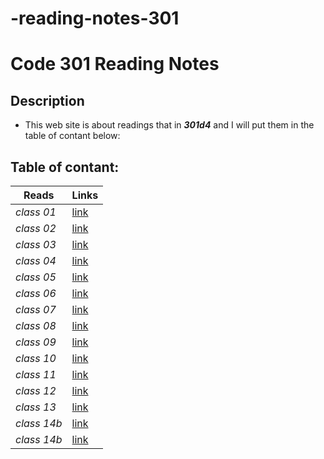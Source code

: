 # -reading-notes-301
# Code 301 Reading Notes
## Description
- This web site is about readings that in ***301d4*** and I will put them in the table of contant below:
## Table of contant:
**Reads**  | **Links**
  -------------  | -------------
  *class 01* | [link](https://hussein66253.github.io/-reading-notes-301/class-01)
  *class 02* | [link](https://hussein66253.github.io/-reading-notes-301/class-02)
  *class 03* | [link](https://hussein66253.github.io/-reading-notes-301/class-03)
  *class 04* | [link](https://hussein66253.github.io/-reading-notes-301/class-04)
  *class 05* | [link](https://hussein66253.github.io/-reading-notes-301/class-05)
  *class 06* | [link](https://hussein66253.github.io/-reading-notes-301/class-06)
  *class 07* | [link](https://hussein66253.github.io/-reading-notes-301/class-07)
  *class 08* | [link](https://hussein66253.github.io/-reading-notes-301/class-08)
  *class 09* | [link](https://hussein66253.github.io/-reading-notes-301/class-09)
  *class 10* | [link](https://hussein66253.github.io/-reading-notes-301/class-10)
  *class 11* | [link](https://hussein66253.github.io/-reading-notes-301/class-11)
  *class 12* | [link](https://hussein66253.github.io/-reading-notes-301/class-12)
  *class 13* | [link](https://hussein66253.github.io/-reading-notes-301/class-13)
  *class 14b* | [link](https://hussein66253.github.io/-reading-notes-301/class-14a)
  *class 14b* | [link](https://hussein66253.github.io/-reading-notes-301/class-14b)


 